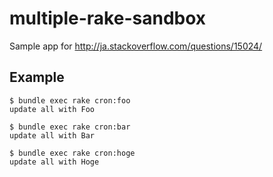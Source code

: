# multiple-rake-sandbox

Sample app for http://ja.stackoverflow.com/questions/15024/

## Example

```
$ bundle exec rake cron:foo
update all with Foo

$ bundle exec rake cron:bar
update all with Bar

$ bundle exec rake cron:hoge
update all with Hoge
```
